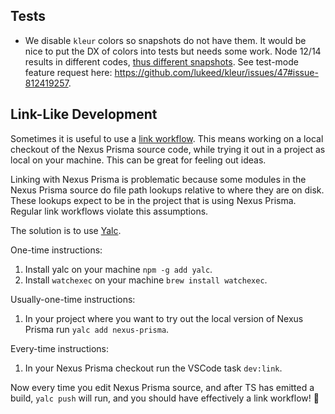 ## Tests

- We disable `kleur` colors so snapshots do not have them. It would be nice to put the DX of colors into tests but needs some work. Node 12/14 results in different codes, [thus different snapshots](https://github.com/prisma/nexus-prisma/pull/3#issuecomment-782432471). See test-mode feature request here: https://github.com/lukeed/kleur/issues/47#issue-812419257.

## Link-Like Development

Sometimes it is useful to use a [link workflow](https://docs.npmjs.com/cli/v6/commands/npm-link). This means working on a local checkout of the Nexus Prisma source code, while trying it out in a project as local on your machine. This can be great for feeling out ideas.

Linking with Nexus Prisma is problematic because some modules in the Nexus Prisma source do file path lookups relative to where they are on disk. These lookups expect to be in the project that is using Nexus Prisma. Regular link workflows violate this assumptions.

The solution is to use [Yalc](https://github.com/wclr/yalc).

One-time instructions:

1. Install yalc on your machine `npm -g add yalc`.
1. Install `watchexec` on your machine `brew install watchexec`.

Usually-one-time instructions:

1. In your project where you want to try out the local version of Nexus Prisma run `yalc add nexus-prisma`.

Every-time instructions:

1. In your Nexus Prisma checkout run the VSCode task `dev:link`.

Now every time you edit Nexus Prisma source, and after TS has emitted a build, `yalc push` will run, and you should have effectively a link workflow! 🚀

